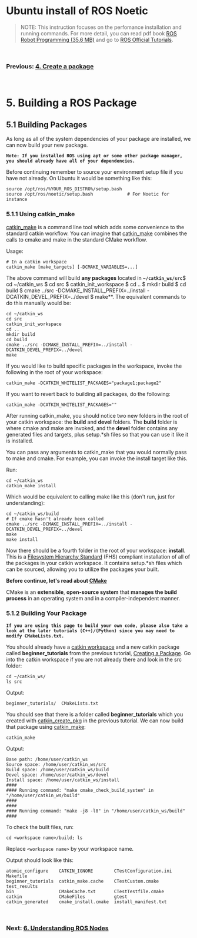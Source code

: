 # **Ubuntu install of ROS Noetic**

> NOTE: This instruction focuses on the perfomance installation and running commands. For more detail, you can read pdf book [ROS Robot Programming (35.6 MB)](https://www.robotis.com/service/download.php?no=719) and go to [ROS Official Tutorials](https://wiki.ros.org/ROS/Tutorials).

<br>

### Previous: [4. Create a package](4_Creating_a_ROS_Package.md)

<br>

# 5. Building a ROS Package

## 5.1 Building Packages

As long as all of the system dependencies of your package are installed, we can now build your new package.

**`Note: If you installed ROS using apt or some other package manager, you should already have all of your dependencies.`**

Before continuing remember to source your environment setup file if you have not already. On Ubuntu it would be something like this:

    source /opt/ros/%YOUR_ROS_DISTRO%/setup.bash
    source /opt/ros/noetic/setup.bash             # For Noetic for instance

### 5.1.1 Using catkin_make

[catkin_make](http://wiki.ros.org/catkin/commands/catkin_make) is a command line tool which adds some convenience to the standard catkin workflow. You can imagine that [catkin_make](http://wiki.ros.org/catkin/commands/catkin_make) combines the calls to cmake and make in the standard CMake workflow.

Usage:

    # In a catkin workspace
    catkin_make [make_targets] [-DCMAKE_VARIABLES=...]

The above command will build **any packages** located in **`~/catkin_ws/src`**$ cd ~/catkin_ws
$ cd src
$ catkin_init_workspace
$ cd ..
$ mkdir build
$ cd build
$ cmake ../src -DCMAKE_INSTALL_PREFIX=../install -DCATKIN_DEVEL_PREFIX=../devel
$ make**. The equivalent commands to do this manually would be:

    cd ~/catkin_ws
    cd src
    catkin_init_workspace
    cd ..
    mkdir build
    cd build
    cmake ../src -DCMAKE_INSTALL_PREFIX=../install -DCATKIN_DEVEL_PREFIX=../devel
    make



If you would like to build specific packages in the workspace, invoke the following in the root of your workspace:

    catkin_make -DCATKIN_WHITELIST_PACKAGES="package1;package2"

If you want to revert back to building all packages, do the following:

    catkin_make -DCATKIN_WHITELIST_PACKAGES=""

After running catkin_make, you should notice two new folders in the root of your catkin workspace: the **build** and **devel** folders. The **build** folder is where cmake and make are invoked, and the **devel** folder contains any generated files and targets, plus setup.*sh files so that you can use it like it is installed.

You can pass any arguments to catkin_make that you would normally pass to make and cmake. For example, you can invoke the install target like this.

Run:

    cd ~/catkin_ws
    catkin_make install

Which would be equivalent to calling make like this (don't run, just for understanding):

    cd ~/catkin_ws/build
    # If cmake hasn't already been called
    cmake ../src -DCMAKE_INSTALL_PREFIX=../install -DCATKIN_DEVEL_PREFIX=../devel
    make
    make install

Now there should be a fourth folder in the root of your workspace: **install**. This is a [Filesystem Hierarchy Standard](https://en.wikipedia.org/wiki/Filesystem_Hierarchy_Standard) (FHS) compliant installation of all of the packages in your catkin workspace. It contains setup.*sh files which can be sourced, allowing you to utilize the packages your built.

**Before continue, let's read about [CMake](https://cmake.org/overview/)**

CMake is an **extensible**, **open-source system** that **manages the build process** in an operating system and in a compiler-independent manner.

### 5.1.2 Building Your Package

**`If you are using this page to build your own code, please also take a look at the later tutorials (C++)/(Python) since you may need to modify CMakeLists.txt.`**

You should already have a [catkin workspace](http://wiki.ros.org/catkin/Tutorials/create_a_workspace) and a new catkin package called **beginner_tutorials** from the previous tutorial, [Creating a Package](http://wiki.ros.org/ROS/Tutorials/CreatingPackage). Go into the catkin workspace if you are not already there and look in the src folder:

    cd ~/catkin_ws/
    ls src

Output:

    beginner_tutorials/  CMakeLists.txt

You should see that there is a folder called **beginner_tutorials** which you created with [catkin_create_pkg](https://github.com/ros-infrastructure/catkin_pkg) in the previous tutorial. We can now build that package using [catkin_make](http://wiki.ros.org/catkin/commands/catkin_make):

    catkin_make

Output:

    Base path: /home/user/catkin_ws
    Source space: /home/user/catkin_ws/src
    Build space: /home/user/catkin_ws/build
    Devel space: /home/user/catkin_ws/devel
    Install space: /home/user/catkin_ws/install
    ####
    #### Running command: "make cmake_check_build_system" in "/home/user/catkin_ws/build"
    ####
    ####
    #### Running command: "make -j8 -l8" in "/home/user/catkin_ws/build"
    ####

To check the built files, run:

    cd <workspace name>/build; ls

Replace `<workspace name>` by your workspace name.

Output should look like this:

    atomic_configure    CATKIN_IGNORE        CTestConfiguration.ini  Makefile
    beginner_tutorials  catkin_make.cache    CTestCustom.cmake       test_results
    bin                 CMakeCache.txt       CTestTestfile.cmake
    catkin              CMakeFiles           gtest
    catkin_generated    cmake_install.cmake  install_manifest.txt

<br>

### Next: [6. Understanding ROS Nodes](6_Understanding_ROS_Nodes.md)